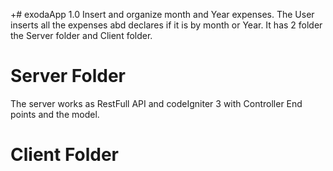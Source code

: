+# exodaApp 1.0
Insert and organize month and Year expenses.
The User inserts all the expenses abd declares if it is by month or Year.
It has 2 folder the Server folder and Client folder.
# Server Folder
The server works as RestFull API and codeIgniter 3 with Controller End points and the model.

# Client Folder

